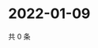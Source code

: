 # 2022-01-09

共 0 条

<!-- BEGIN WEIBO -->
<!-- 最后更新时间 Sun Jan 09 2022 15:14:10 GMT+0800 (China Standard Time) -->

<!-- END WEIBO -->
